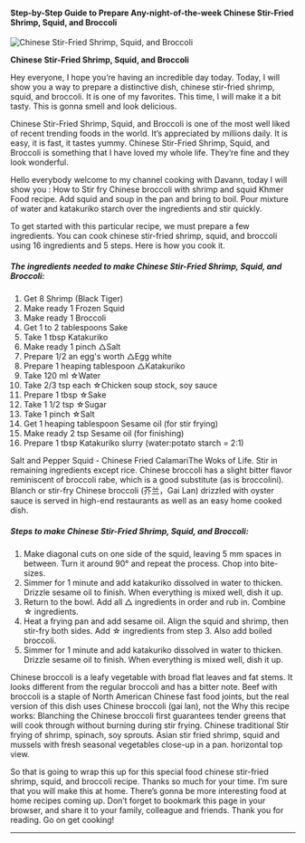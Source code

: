             

#### Step-by-Step Guide to Prepare Any-night-of-the-week Chinese Stir-Fried Shrimp, Squid, and Broccoli

![Chinese Stir-Fried Shrimp, Squid, and Broccoli](https://img-global.cpcdn.com/recipes/5693806505623552/751x532cq70/chinese-stir-fried-shrimp-squid-and-broccoli-recipe-main-photo.jpg)

**Chinese Stir-Fried Shrimp, Squid, and Broccoli**

Hey everyone, I hope you’re having an incredible day today. Today, I will show you a way to prepare a distinctive dish, chinese stir-fried shrimp, squid, and broccoli. It is one of my favorites. This time, I will make it a bit tasty. This is gonna smell and look delicious.

Chinese Stir-Fried Shrimp, Squid, and Broccoli is one of the most well liked of recent trending foods in the world. It’s appreciated by millions daily. It is easy, it is fast, it tastes yummy. Chinese Stir-Fried Shrimp, Squid, and Broccoli is something that I have loved my whole life. They’re fine and they look wonderful.

Hello everybody welcome to my channel cooking with Davann, today I will show you : How to Stir fry Chinese broccoli with shrimp and squid Khmer Food recipe. Add squid and soup in the pan and bring to boil. Pour mixture of water and katakuriko starch over the ingredients and stir quickly.

To get started with this particular recipe, we must prepare a few ingredients. You can cook chinese stir-fried shrimp, squid, and broccoli using 16 ingredients and 5 steps. Here is how you cook it.

##### The ingredients needed to make Chinese Stir-Fried Shrimp, Squid, and Broccoli:

1.  Get 8 Shrimp (Black Tiger)
2.  Make ready 1 Frozen Squid
3.  Make ready 1 Broccoli
4.  Get 1 to 2 tablespoons Sake
5.  Take 1 tbsp Katakuriko
6.  Make ready 1 pinch △Salt
7.  Prepare 1/2 an egg's worth △Egg white
8.  Prepare 1 heaping tablespoon △Katakuriko
9.  Take 120 ml ☆Water
10.  Take 2/3 tsp each ☆Chicken soup stock, soy sauce
11.  Prepare 1 tbsp ☆Sake
12.  Take 1 1/2 tsp ☆Sugar
13.  Take 1 pinch ☆Salt
14.  Get 1 heaping tablespoon Sesame oil (for stir frying)
15.  Make ready 2 tsp Sesame oil (for finishing)
16.  Prepare 1 tbsp Katakuriko slurry (water:potato starch = 2:1)

Salt and Pepper Squid - Chinese Fried CalamariThe Woks of Life. Stir in remaining ingredients except rice. Chinese broccoli has a slight bitter flavor reminiscent of broccoli rabe, which is a good substitute (as is broccolini). Blanch or stir-fry Chinese broccoli (芥兰，Gai Lan) drizzled with oyster sauce is served in high-end restaurants as well as an easy home cooked dish.

##### Steps to make Chinese Stir-Fried Shrimp, Squid, and Broccoli:

1.  Make diagonal cuts on one side of the squid, leaving 5 mm spaces in between. Turn it around 90° and repeat the process. Chop into bite-sizes.
2.  Simmer for 1 minute and add katakuriko dissolved in water to thicken. Drizzle sesame oil to finish. When everything is mixed well, dish it up.
3.  Return to the bowl. Add all △ ingredients in order and rub in. Combine ☆ ingredients.
4.  Heat a frying pan and add sesame oil. Align the squid and shrimp, then stir-fry both sides. Add ☆ ingredients from step 3. Also add boiled broccoli.
5.  Simmer for 1 minute and add katakuriko dissolved in water to thicken. Drizzle sesame oil to finish. When everything is mixed well, dish it up.

Chinese broccoli is a leafy vegetable with broad flat leaves and fat stems. It looks different from the regular broccoli and has a bitter note. Beef with broccoli is a staple of North American Chinese fast food joints, but the real version of this dish uses Chinese broccoli (gai lan), not the Why this recipe works: Blanching the Chinese broccoli first guarantees tender greens that will cook through without burning during stir frying. Chinese traditional Stir frying of shrimp, spinach, soy sprouts. Asian stir fried shrimp, squid and mussels with fresh seasonal vegetables close-up in a pan. horizontal top view.

So that is going to wrap this up for this special food chinese stir-fried shrimp, squid, and broccoli recipe. Thanks so much for your time. I’m sure that you will make this at home. There’s gonna be more interesting food at home recipes coming up. Don’t forget to bookmark this page in your browser, and share it to your family, colleague and friends. Thank you for reading. Go on get cooking!

* * *
